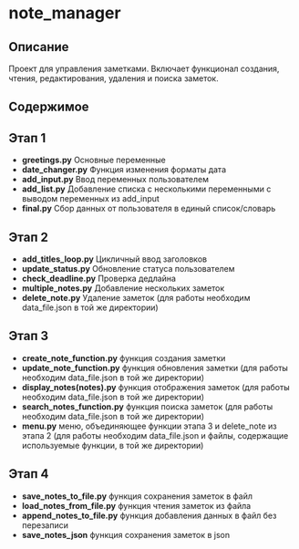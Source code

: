 # note_manager
## Описание

Проект для управления заметками. Включает функционал создания, чтения, редактирования, удаления и поиска заметок.

## Содержимое

## Этап 1
- **greetings.py** Основные переменные
- **date_changer.py** Функция изменения форматы дата
- **add_input.py** Ввод переменных пользователем
- **add_list.py** Добавление списка с несколькими переменными с выводом переменных из add_input
- **final.py** Сбор данных от пользователя в единый список/словарь

## Этап 2
- **add_titles_loop.py** Цикличный ввод заголовков
- **update_status.py** Обновление статуса пользователем
- **check_deadline.py** Проверка дедлайна
- **multiple_notes.py** Добавление нескольких заметок
- **delete_note.py** Удаление заметок (для работы необходим data_file.json в той же директории)

## Этап 3
- **create_note_function.py** функция создания заметки
- **update_note_function.py** функция обновления заметки (для работы необходим data_file.json в той же директории)
- **display_notes(notes).py** функция отображения заметок (для работы необходим data_file.json в той же директории)
- **search_notes_function.py** функция поиска заметок (для работы необходим data_file.json в той же директории)
- **menu.py** меню, объединяющее функции этапа 3 и delete_note из этапа 2 (для работы необходим data_file.json и файлы, содержащие используемые функции, в той же директории)

## Этап 4
- **save_notes_to_file.py** функция сохранения заметок в файл
- **load_notes_from_file.py** функция чтения заметок из файла
- **append_notes_to_file.py** функция добавления данных в файл без перезаписи
- **save_notes_json** функция сохранения заметок в json
